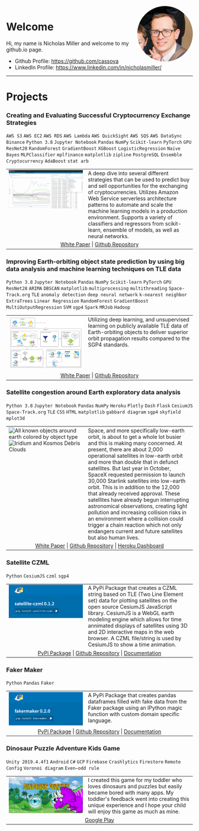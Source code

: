 <img src="images/me.jpg" style="float: right;border-radius: 50%;" width="150">

# Welcome

Hi, my name is Nicholas Miller and welcome to my github.io page.

- Github Profile: <a href="https://github.com/cassova" onclick="captureOutboundLink('https://github.com/cassova'); return false;">https://github.com/cassova</a>
- LinkedIn Profile: <a href="https://www.linkedin.com/in/nicholasmiller/" onclick="captureOutboundLink('https://www.linkedin.com/in/nicholasmiller/'); return false;">https://www.linkedin.com/in/nicholasmiller/</a>


---

# Projects

### Creating and Evaluating Successful Cryptocurrency Exchange Strategies

`AWS S3` `AWS EC2` `AWS RDS` `AWS Lambda` `AWS QuickSight` `AWS SQS` `AWS DataSync` `Binance` `Python 3.8` `Jupyter Notebook` `Pandas` `NumPy` `Scikit-learn` `PyTorch` `GPU` `ResNet28` `RandomForest` `GradientBoost` `XGBoost` `LogisticRegression` `Naive Bayes` `MLPClassifier` `mplfinance` `matplotlib` `zipline` `PostgreSQL` `Ensemble` `Cryptocurrency` `AdaBoost` `stat arb`

<table>
  <tr style="vertical-align:top"><td width="200">
    <img width="200" src="images/quicksight.png" alt="AWS QuickSight - Simulation results of several strategies" id="screenshot" class="screenshots">
  </td>
  <td>
A deep dive into several different strategies that can be used to predict buy and sell opportunities for the exchanging of cryptocurrencies. Utilizes Amazon Web Service serverless architecture patterns to automate and scale the machine learning models in a production environment. Supports a variety of classifiers and regressors from scikit-learn, ensemble of models, as well as neural networks.
  </td></tr>
  <tr><td colspan="2">
    <center>
      <a href="https://mads-swaps.github.io/" onclick="captureOutboundLink('https://mads-swaps.github.io/'); return false;">White Paper</a> |
      <a href="https://github.com/mads-swaps/swap-for-profit" onclick="captureOutboundLink('https://github.com/mads-swaps/swap-for-profit'); return false;">Github Repository</a>
    </center>
  </td></tr>
</table>

### Improving Earth-orbiting object state prediction by using big data analysis and machine learning techniques on TLE data

`Python 3.8` `Jupyter Notebook` `Pandas` `NumPy` `Scikit-learn` `PyTorch` `GPU` `ResNet28` `ARIMA` `DBSCAN` `matplotlib` `multiprocessing` `multithreading` `Space-Track.org` `TLE` `anomaly detection` `deep neural network` `k-nearest neighbor` `ExtraTrees` `Linear Regression` `RandomForest` `GradientBoost` `MultiOutputRegression` `SVM` `sgp4` `Spark` `MRJob` `Hadoop`

<table>
  <tr style="vertical-align:top"><td width="200">
    <img width="200" src="images/ms2_nt_pipeline.png" alt="ML Pipeline" id="screenshot" class="screenshots">
  </td>
  <td>
  Utilizing deep learning, and unsupervised learning on publicly available TLE data of Earth-orbiting objects to deliver superior orbit propagation results compared to the SGP4 standards.
  </td></tr>
  <tr><td colspan="2">
    <center>
      <a href="https://cm-tle-pred.github.io/" onclick="captureOutboundLink('https://cm-tle-pred.github.io/'); return false;">White Paper</a> |
      <a href="https://github.com/cm-tle-pred/tle-prediction" onclick="captureOutboundLink('https://github.com/cm-tle-pred/tle-prediction'); return false;">Github Repository</a>
    </center>
  </td></tr>
</table>

### Satellite congestion around Earth exploratory data analysis

`Python 3.8` `Jupyter Notebook` `Pandas` `NumPy` `Heroku` `Plotly` `Dash` `Flask` `CesiumJS` `Space-Track.org` `TLE` `CSS` `HTML` `matplotlib` `gabbard diagram` `sgp4` `skyfield` `mplot3d`

<table>
  <tr style="vertical-align:top"><td width="200">
    <img width="200" src="images/allsat.gif" alt="All known objects around earth colored by object type" id="screenshot" class="screenshots">
    <img width="200" src="images/iridium-kosmos.gif" alt="Iridium and Kosmos Debris Clouds" id="screenshot" class="screenshots">
  </td>
  <td>
Space, and more specifically low-earth orbit, is about to get a whole lot busier and this is making many concerned. At present, there are about 2,000 operational satellites in low-earth orbit and more than double that in defunct satellites. But last year in October, SpaceX requested permission to launch 30,000 Starlink satellites into low-earth orbit. This is in addition to the 12,000 that already received approval. These satellites have already begun interrupting astronomical observations, creating light pollution and increasing collision risks in an environment where a collision could trigger a chain reaction which not only endangers current and future satellites but also human lives.
  </td></tr>
  <tr><td colspan="2">
    <center>
      <a href="https://mads-hatters.github.io/" onclick="captureOutboundLink('https://mads-hatters.github.io/'); return false;">White Paper</a> |
      <a href="https://github.com/mads-hatters/SIADS-591-Orbital-Congestion" onclick="captureOutboundLink('https://github.com/mads-hatters/SIADS-591-Orbital-Congestion'); return false;">Github Repository</a> |
      <a href="https://oc-dash.herokuapp.com/" onclick="captureOutboundLink('https://oc-dash.herokuapp.com/'); return false;">Heroku Dashboard</a>
    </center>
  </td></tr>
</table>

### Satellite CZML

`Python` `CesiumJS` `czml` `sgp4`

<table>
  <tr style="vertical-align:top"><td width="200">
    <img width="200" src="images/sc.png" alt="Satellite CZML" id="screenshot" class="screenshots">
  </td>
  <td>
A PyPi Package that creates a CZML string based on TLE (Two Line Element set) data for plotting satellites on the open source CesiumJS JavaScript library.  CesiumJS is a WebGL earth modeling engine which allows for time annimated displays of satellites using 3D and 2D interactive maps in the web browser. A CZML file/string is used by CesiumJS to show a time animation.
  </td></tr>
  <tr><td colspan="2">
    <center>
      <a href="https://pypi.org/project/satellite-czml/" onclick="captureOutboundLink('https://pypi.org/project/satellite-czml/'); return false;">PyPi Package</a> |
      <a href="https://github.com/cassova/satellite-czml" onclick="captureOutboundLink('https://github.com/cassova/satellite-czml'); return false;">Github Repository</a> |
      <a href="https://github.com/cassova/satellite-czml" onclick="captureOutboundLink('https://github.com/cassova/satellite-czml'); return false;">Documentation</a>
    </center>
  </td></tr>
</table>

### Faker Maker

`Python` `Pandas` `Faker`

<table>
  <tr style="vertical-align:top"><td width="200">
    <img width="200" src="images/fm.png" alt="Faker Maker/" id="screenshot" class="screenshots">
  </td>
  <td>
A PyPi Package that creates pandas dataframes filled with fake data from the Faker package using an IPython magic function with custom domain specific language.
  </td></tr>
  <tr><td colspan="2">
    <center>
      <a href="https://pypi.org/project/fakermaker/" onclick="captureOutboundLink('https://pypi.org/project/fakermaker/'); return false;">PyPi Package</a> |
      <a href="https://github.com/cassova/Faker-Maker" onclick="captureOutboundLink('https://github.com/cassova/Faker-Maker'); return false;">Github Repository</a> |
      <a href="https://github.com/cassova/Faker-Maker" onclick="captureOutboundLink('https://github.com/cassova/Faker-Maker'); return false;">Documentation</a>
    </center>
  </td></tr>
</table>

### Dinosaur Puzzle Adventure Kids Game

`Unity 2019.4.4f1` `Android` `C#` `GCP` `Firebase` `Crashlytics` `Firestore` `Remote Config` `Voronoi diagram` `Even–odd rule`

<table>
  <tr style="vertical-align:top"><td width="200">
    <img width="200" src="images/dp.png" alt="DinoPuzzleApp" id="screenshot" class="screenshots">
  </td>
  <td>
I created this game for my toddler who loves dinosaurs and puzzles but easily became bored with many apps. My toddler's feedback went into creating this unique experience and I hope your child will enjoy this game as much as mine.  </td></tr>
  <tr><td colspan="2">
    <center>
      <a href="https://play.google.com/store/apps/details?id=com.KaitechyApps.DinoPuzzleApp" target="_blank" onclick="captureOutboundLink('https://play.google.com/store/apps/details?id=com.KaitechyApps.DinoPuzzleApp'); return false;">Google Play</a>
    </center>
  </td></tr>
</table>
